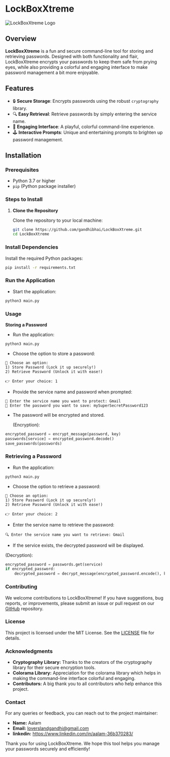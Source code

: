 # LockBoxXtreme

![LockBoxXtreme Logo](https://via.placeholder.com/728x90.png?text=LockBoxXtreme)

## Overview

**LockBoxXtreme** is a fun and secure command-line tool for storing and retrieving passwords. Designed with both functionality and flair, LockBoxXtreme encrypts your passwords to keep them safe from prying eyes, while also providing a colorful and engaging interface to make password management a bit more enjoyable.

## Features

- 🔒 **Secure Storage**: Encrypts passwords using the robust `cryptography` library.
- 🔍 **Easy Retrieval**: Retrieve passwords by simply entering the service name.
- 🎨 **Engaging Interface**: A playful, colorful command-line experience.
- 🕹️ **Interactive Prompts**: Unique and entertaining prompts to brighten up password management.

## Installation

### Prerequisites

- Python 3.7 or higher
- `pip` (Python package installer)

### Steps to Install

1. **Clone the Repository**

   Clone the repository to your local machine:

   ```bash
   git clone https://github.com/gandhibhai/LockBoxXtreme.git
   cd LockBoxXtreme
   ```

### Install Dependencies

Install the required Python packages:

```bash
pip install -r requirements.txt
```

### Run the Application

- Start the application:

```bash
python3 main.py
```

### Usage

**Storing a Password**

- Run the application:

```bash
python3 main.py
```
- Choose the option to store a password:

```text
💾 Choose an option:
1) Store Password (Lock it up securely!)
2) Retrieve Password (Unlock it with ease!)

👉 Enter your choice: 1
```

- Provide the service name and password when prompted:

```text
🔐 Enter the service name you want to protect: Gmail
🔑 Enter the password you want to save: mySuperSecretPassword123
```

- The password will be encrypted and stored.
  
  (Encryption):

```python
encrypted_password = encrypt_message(password, key)
passwords[service] = encrypted_password.decode()
save_passwords(passwords)
```

### Retrieving a Password

- Run the application:

```bash
python3 main.py
```

- Choose the option to retrieve a password:

```text
💾 Choose an option:
1) Store Password (Lock it up securely!)
2) Retrieve Password (Unlock it with ease!)

👉 Enter your choice: 2
```

- Enter the service name to retrieve the password:

```text
🔍 Enter the service name you want to retrieve: Gmail
```

- If the service exists, the decrypted password will be displayed.

 (Decryption):

```python
encrypted_password = passwords.get(service)
if encrypted_password:
    decrypted_password = decrypt_message(encrypted_password.encode(), key)
```

### Contributing
We welcome contributions to LockBoxXtreme! If you have suggestions, bug reports, or improvements, please submit an issue or pull request on our [GitHub](https://github.com/gandhibhai/LockBoxXtreme/pulls) repository.

### License
This project is licensed under the MIT License. See the [LICENSE](https://github.com/gandhibhai/LockBoxXtreme/blob/main/LICENSE) file for details.

### Acknowledgments

- **Cryptography Library:** Thanks to the creators of the cryptography library for their secure encryption tools.
- **Colorama Library:** Appreciation for the colorama library which helps in making the command-line interface colorful and engaging.
- **Contributors:** A big thank you to all contributors who help enhance this project.

### Contact
For any queries or feedback, you can reach out to the project maintainer:

- **Name:** Aalam
- **Email:** loverslandgandhi@gmail.com
- **linkedin:** https://www.linkedin.com/in/aalam-36b370283/

Thank you for using LockBoxXtreme. We hope this tool helps you manage your passwords securely and efficiently!
